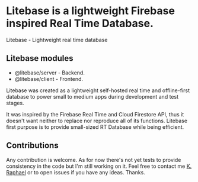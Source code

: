 # Litebase is a lightweight Firebase inspired Real Time Database.

Litebase - Lightweight real time database

## Litebase modules

- @litebase/server - Backend.
- @litebase/client - Frontend.

Litebase was created as a lightweight self-hosted real time and offline-first database to power small to medium apps during development and test stages.

It was inspired by the Firebase Real Time and Cloud Firestore API, thus it doesn't want neither to replace nor reproduce all of its functions.
Litebase first purpose is to provide small-sized RT Database while being efficient.

## Contributions
Any contribution is welcome. As for now there's not yet tests to provide consistency in the code but I'm still working on it.
Feel free to contact me [K. Raphael](mailto:raphknight1@gmail.com) or to open issues if you have any ideas.
Thanks.